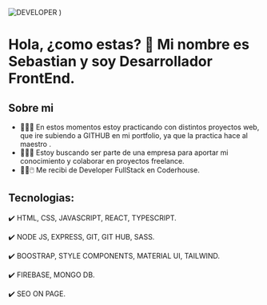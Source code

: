 
![DEVELOPER](https://github.com/sebaceraso/sebaceraso/assets/103971805/a628bc71-3e18-4e1f-be98-baf60f02acb7)
)

# **Hola, ¿como estas? 👋 Mi nombre es Sebastian y soy Desarrollador FrontEnd.**


## **Sobre mi**

- 💪​💪​💪 En estos momentos estoy practicando con distintos proyectos web, que ire subiendo a GITHUB en mi portfolio, ya que la practica hace al maestro ​.
- 👯👯👯 Estoy buscando ser parte de una empresa para aportar mi conocimiento y colaborar en proyectos freelance.
- ​🧑‍💻​🖱️​  Me recibi de Developer FullStack en Coderhouse.


## **Tecnologias:**

  ✔️ HTML, CSS, JAVASCRIPT, REACT, TYPESCRIPT.
  
  ✔️ NODE JS, EXPRESS, GIT, GIT HUB, SASS.

  ✔️ BOOSTRAP, STYLE COMPONENTS, MATERIAL UI, TAILWIND.
  
  ✔️ FIREBASE, MONGO DB.

  ✔️ SEO ON PAGE.
  
